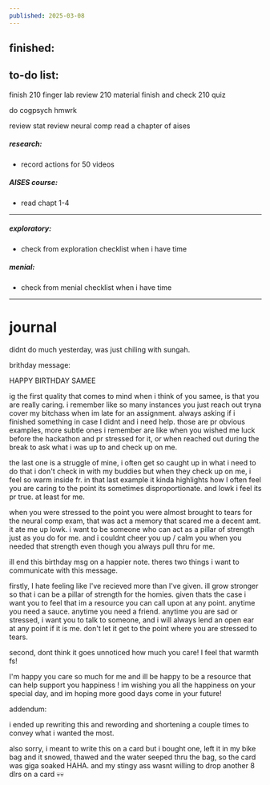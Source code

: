 ```yaml
---
published: 2025-03-08
---
```

## finished:

## to-do list:

finish 210 finger lab
review 210 material
finish and check 210 quiz 

do cogpsych hmwrk

review stat
review neural comp
read a chapter of aises
##### research:
- record actions for 50 videos 
##### AISES course:
- read chapt 1-4

----
##### exploratory:
- check from exploration checklist when i have time
##### menial:
- check from menial checklist when i have time

---
# journal

didnt do much yesterday, was just chiling with sungah. 

brithday message:

HAPPY BIRTHDAY SAMEE

ig the first quality that comes to mind when i think of you samee, is that you are really caring. i remember like so many instances you just reach out tryna cover my bitchass when im late for an assignment. always asking if i finished something in case I didnt and i need help. those are pr obvious examples, more subtle ones i remember are like when you wished me luck before the hackathon and pr stressed for it, or when reached out during the break to ask what i was up to and check up on me.

the last one is a struggle of mine, i often get so caught up in what i need to do that i don't check in with my buddies but when they check up on me, i feel so warm inside fr. in that last example it kinda highlights how I often feel you are caring to the point its sometimes disproportionate. and lowk i feel its pr true. at least for me.

when you were stressed to the point you were almost brought to tears for the neural comp exam, that was act a memory that scared me a decent amt. it ate me up lowk. i want to be someone who can act as a pillar of strength just as you do for me. and i couldnt cheer you up  / calm you when you needed that strength even though you always pull thru for me.

ill end this birthday msg on a happier note. theres two things i want to communicate with this message. 

firstly, I hate feeling like I've recieved more than I've given. ill grow stronger so that i can be a pillar of strength for the homies. given thats the case i want you to feel that im a resource you can call upon at any point. anytime you need a sauce. anytime you need a friend. anytime you are sad or stressed, i want you to talk to someone, and i will always lend an open ear at any point if it is me. don't let it get to the point where you are stressed to tears. 

second, dont think it goes unnoticed how much you care! I feel that warmth fs!

I'm happy you care so much for me and ill be happy to be a resource that can help support you happiness ! im wishing you all the happiness on your special day, and im hoping more good days come in your future! 

addendum:

i ended up rewriting this and rewording and shortening a couple times to convey what i wanted the most.

also sorry, i meant to write this on a card but i bought one, left it in my bike bag and it snowed, thawed and the water seeped thru the bag, so the card was giga soaked HAHA. and my stingy ass wasnt willing to drop another 8 dlrs on a card 💀💀